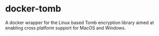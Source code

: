 # docker-tomb
A docker wrapper for the Linux based Tomb encryption library aimed at enabling cross platform support for MacOS and Windows.
